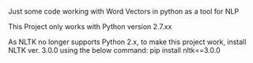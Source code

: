 Just some code working with Word Vectors in python as a tool for NLP

This Project only works with Python version 2.7.xx

As NLTK no longer supports Python 2.x, to make this project work, install NLTK ver. 3.0.0 using the below command:
pip install nltk==3.0.0
